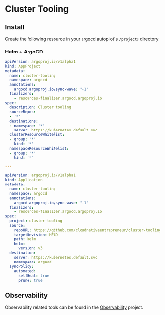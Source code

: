 # Cluster Tooling

## Install

Create the following resource in your argocd autopilot's `/projects` directory

### Helm + ArgoCD

```yaml
apiVersion: argoproj.io/v1alpha1
kind: AppProject
metadata:
  name: cluster-tooling
  namespace: argocd
  annotations:
    argocd.argoproj.io/sync-wave: "-1"
  finalizers:
    - resources-finalizer.argocd.argoproj.io
spec:
  description: Cluster tooling
  sourceRepos:
  - '*'
  destinations:
  - namespace: '*'
    server: https://kubernetes.default.svc
  clusterResourceWhitelist:
  - group: '*'
    kind: '*'
  namespaceResourceWhitelist:
  - group: '*'
    kind: '*'

---

apiVersion: argoproj.io/v1alpha1
kind: Application
metadata:
  name: cluster-tooling
  namespace: argocd
  annotations:
    argocd.argoproj.io/sync-wave: "-1"
  finalizers:
    - resources-finalizer.argocd.argoproj.io
spec:
  project: cluster-tooling
  source:
    repoURL: https://github.com/cloudnativeentrepreneur/cluster-tooling.git
    targetRevision: HEAD
    path: helm
    helm:
      version: v3
  destination:
    server: https://kubernetes.default.svc
    namespace: argocd
  syncPolicy:
    automated:
      selfHeal: true
      prune: true
```

## Observability

Observability related tools can be found in the [Observability](https://github.com/CloudNativeEntrepreneur/observability) project.